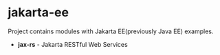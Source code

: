# jakarta-ee

Project contains modules with Jakarta EE(previously Java EE) examples.

- **jax-rs** - Jakarta RESTful Web Services